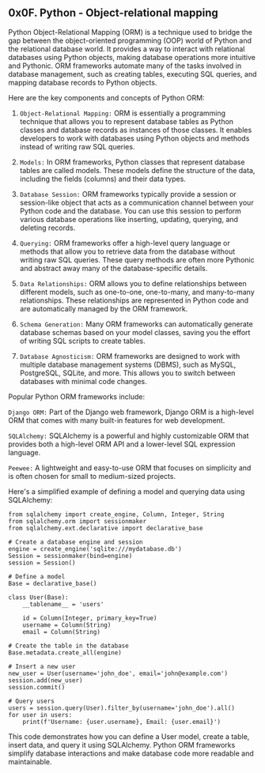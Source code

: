## 0x0F. Python - Object-relational mapping

Python Object-Relational Mapping (ORM) is a technique used to bridge the gap between the object-oriented programming
(OOP) world of Python and the relational database world. It provides a way to interact with relational databases using
Python objects, making database operations more intuitive and Pythonic. ORM frameworks automate many of the tasks
involved in database management, such as creating tables, executing SQL queries, and mapping database records to Python
objects.

Here are the key components and concepts of Python ORM:

1. `Object-Relational Mapping:` ORM is essentially a programming technique that allows you to represent database tables
as Python classes and database records as instances of those classes. It enables developers to work with databases
using Python objects and methods instead of writing raw SQL queries.

2. `Models:` In ORM frameworks, Python classes that represent database tables are called models.
These models define the structure of the data, including the fields (columns) and their data types.

3. `Database Session:` ORM frameworks typically provide a session or session-like object that acts as a communication
channel between your Python code and the database. You can use this session to perform various database operations like
inserting, updating, querying, and deleting records.

4. `Querying:` ORM frameworks offer a high-level query language or methods that allow you to retrieve data from the
database without writing raw SQL queries. These query methods are often more Pythonic and abstract away many of the
database-specific details.

5. `Data Relationships:` ORM allows you to define relationships between different models, such as one-to-one,
one-to-many, and many-to-many relationships. These relationships are represented in Python code and are automatically
managed by the ORM framework.

6. `Schema Generation:` Many ORM frameworks can automatically generate database schemas based on your model classes,
saving you the effort of writing SQL scripts to create tables.

7. `Database Agnosticism:` ORM frameworks are designed to work with multiple database management systems (DBMS), such
as MySQL, PostgreSQL, SQLite, and more. This allows you to switch between databases with minimal code changes.

Popular Python ORM frameworks include:

`Django ORM:` Part of the Django web framework, Django ORM is a high-level ORM that comes with many built-in
features for web development.

`SQLAlchemy:` SQLAlchemy is a powerful and highly customizable ORM that provides both a high-level ORM API and a
lower-level SQL expression language.

`Peewee:` A lightweight and easy-to-use ORM that focuses on simplicity and is often chosen for small to medium-sized
projects.

Here's a simplified example of defining a model and querying data using SQLAlchemy:
```
from sqlalchemy import create_engine, Column, Integer, String
from sqlalchemy.orm import sessionmaker
from sqlalchemy.ext.declarative import declarative_base

# Create a database engine and session
engine = create_engine('sqlite:///mydatabase.db')
Session = sessionmaker(bind=engine)
session = Session()

# Define a model
Base = declarative_base()

class User(Base):
    __tablename__ = 'users'

    id = Column(Integer, primary_key=True)
    username = Column(String)
    email = Column(String)

# Create the table in the database
Base.metadata.create_all(engine)

# Insert a new user
new_user = User(username='john_doe', email='john@example.com')
session.add(new_user)
session.commit()

# Query users
users = session.query(User).filter_by(username='john_doe').all()
for user in users:
    print(f'Username: {user.username}, Email: {user.email}')
```
This code demonstrates how you can define a User model, create a table, insert data, and query it using SQLAlchemy. Python ORM frameworks simplify database interactions and make database code more readable and maintainable.
